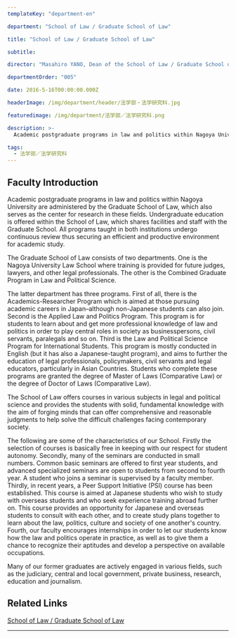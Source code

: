 ```yaml
---
templateKey: "department-en"

department: "School of Law / Graduate School of Law"

title: "School of Law / Graduate School of Law"

subtitle:

director: "Masahiro YANO, Dean of the School of Law / Graduate School of Law"

departmentOrder: "005"

date: 2016-5-16T00:00:00.000Z

headerImage: /img/department/header/法学部・法学研究科.jpg

featuredimage: /img/department/法学部／法学研究科.png

description: >-
  Academic postgraduate programs in law and politics within Nagoya University are administered by the Graduate School of Law, which also serves as the center for research in these fields. Undergraduate education is offered within the School of Law, which shares facilities and staff with the Graduate School. All programs taught in both institutions undergo continuous review thus securing an efficient and productive environment for academic study. The Graduate School of Law consists of two departments. One is the Nagoya University Law School where training is provided for future judges,...

tags:
  - 法学部／法学研究科
---
```


## Faculty Introduction

Academic postgraduate programs in law and politics within Nagoya University are administered by the Graduate School of Law, which also serves as the center for research in these fields. Undergraduate education is offered within the School of Law, which shares facilities and staff with the Graduate School. All programs taught in both institutions undergo continuous review thus securing an efficient and productive environment for academic study.

The Graduate School of Law consists of two departments. One is the Nagoya University Law School where training is provided for future judges, lawyers, and other legal professionals. The other is the Combined Graduate Program in Law and Political Science.

The latter department has three programs. First of all, there is the Academics-Researcher Program which is aimed at those pursuing academic careers in Japan–although non-Japanese students can also join. Second is the Applied Law and Politics Program. This program is for students to learn about and get more professional knowledge of law and politics in order to play central roles in society as businesspersons, civil servants, paralegals and so on. Third is the Law and Political Science Program for International Students. This program is mostly conducted in English (but it has also a Japanese-taught program), and aims to further the education of legal professionals, policymakers, civil servants and legal educators, particularly in Asian Countries. Students who complete these programs are granted the degree of Master of Laws (Comparative Law) or the degree of Doctor of Laws (Comparative Law).

The School of Law offers courses in various subjects in legal and political science and provides the students with solid, fundamental knowledge with the aim of forging minds that can offer comprehensive and reasonable judgments to help solve the difficult challenges facing contemporary society.

The following are some of the characteristics of our School. Firstly the selection of courses is basically free in keeping with our respect for student autonomy. Secondly, many of the seminars are conducted in small numbers. Common basic seminars are offered to first year students, and advanced specialized seminars are open to students from second to fourth year. A student who joins a seminar is supervised by a faculty member. Thirdly, in recent years, a Peer Support Initiative (PSI) course has been established. This course is aimed at Japanese students who wish to study with overseas students and who seek experience training abroad further on. This course provides an opportunity for Japanese and overseas students to consult with each other, and to create study plans together to learn about the law, politics, culture and society of one another's country. Fourth, our faculty encourages internships in order to let our students know how the law and politics operate in practice, as well as to give them a chance to recognize their aptitudes and develop a perspective on available occupations.

Many of our former graduates are actively engaged in various fields, such as the judiciary, central and local government, private business, research, education and journalism.

## Related Links

[School of Law / Graduate School of Law](http://www.law.nagoya-u.ac.jp/en/)

---
